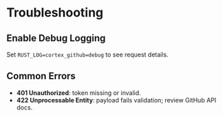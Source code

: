 # Troubleshooting

## Enable Debug Logging
Set `RUST_LOG=cortex_github=debug` to see request details.

## Common Errors
- **401 Unauthorized**: token missing or invalid.
- **422 Unprocessable Entity**: payload fails validation; review GitHub API docs.
